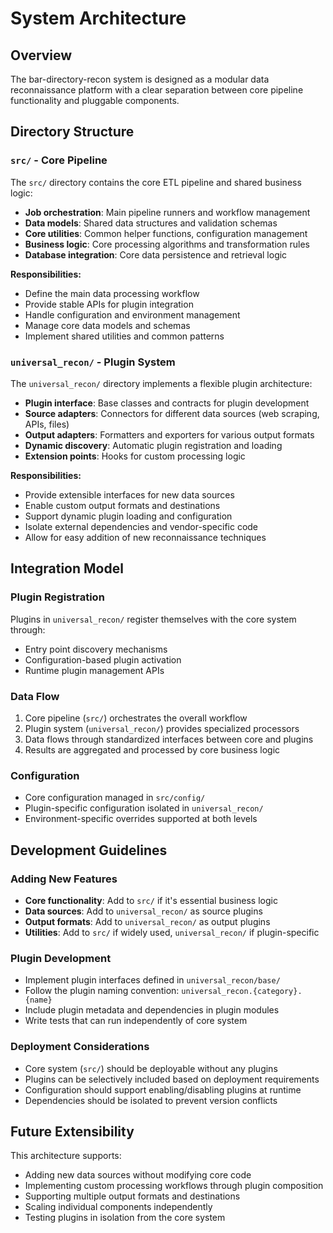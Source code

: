 # System Architecture

## Overview
The bar-directory-recon system is designed as a modular data reconnaissance platform with a clear separation between core pipeline functionality and pluggable components.

## Directory Structure

### `src/` - Core Pipeline
The `src/` directory contains the core ETL pipeline and shared business logic:

- **Job orchestration**: Main pipeline runners and workflow management
- **Data models**: Shared data structures and validation schemas
- **Core utilities**: Common helper functions, configuration management
- **Business logic**: Core processing algorithms and transformation rules
- **Database integration**: Core data persistence and retrieval logic

**Responsibilities:**
- Define the main data processing workflow
- Provide stable APIs for plugin integration
- Handle configuration and environment management
- Manage core data models and schemas
- Implement shared utilities and common patterns

### `universal_recon/` - Plugin System
The `universal_recon/` directory implements a flexible plugin architecture:

- **Plugin interface**: Base classes and contracts for plugin development
- **Source adapters**: Connectors for different data sources (web scraping, APIs, files)
- **Output adapters**: Formatters and exporters for various output formats
- **Dynamic discovery**: Automatic plugin registration and loading
- **Extension points**: Hooks for custom processing logic

**Responsibilities:**
- Provide extensible interfaces for new data sources
- Enable custom output formats and destinations
- Support dynamic plugin loading and configuration
- Isolate external dependencies and vendor-specific code
- Allow for easy addition of new reconnaissance techniques

## Integration Model

### Plugin Registration
Plugins in `universal_recon/` register themselves with the core system through:
- Entry point discovery mechanisms
- Configuration-based plugin activation
- Runtime plugin management APIs

### Data Flow
1. Core pipeline (`src/`) orchestrates the overall workflow
2. Plugin system (`universal_recon/`) provides specialized processors
3. Data flows through standardized interfaces between core and plugins
4. Results are aggregated and processed by core business logic

### Configuration
- Core configuration managed in `src/config/`
- Plugin-specific configuration isolated in `universal_recon/`
- Environment-specific overrides supported at both levels

## Development Guidelines

### Adding New Features
- **Core functionality**: Add to `src/` if it's essential business logic
- **Data sources**: Add to `universal_recon/` as source plugins
- **Output formats**: Add to `universal_recon/` as output plugins
- **Utilities**: Add to `src/` if widely used, `universal_recon/` if plugin-specific

### Plugin Development
- Implement plugin interfaces defined in `universal_recon/base/`
- Follow the plugin naming convention: `universal_recon.{category}.{name}`
- Include plugin metadata and dependencies in plugin modules
- Write tests that can run independently of core system

### Deployment Considerations
- Core system (`src/`) should be deployable without any plugins
- Plugins can be selectively included based on deployment requirements
- Configuration should support enabling/disabling plugins at runtime
- Dependencies should be isolated to prevent version conflicts

## Future Extensibility
This architecture supports:
- Adding new data sources without modifying core code
- Implementing custom processing workflows through plugin composition
- Supporting multiple output formats and destinations
- Scaling individual components independently
- Testing plugins in isolation from the core system
